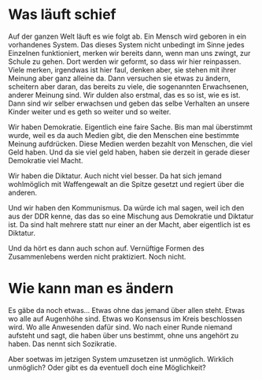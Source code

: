 # Was läuft schief
Auf der ganzen Welt läuft es wie folgt ab.
Ein Mensch wird geboren in ein vorhandenes System.
Das dieses System nicht unbedingt im Sinne jedes Einzelnen funktioniert, merken wir bereits dann, wenn man uns zwingt, zur Schule zu gehen.
Dort werden wir geformt, so dass wir hier reinpassen.
Viele merken, irgendwas ist hier faul, denken aber, sie stehen mit ihrer Meinung aber ganz alleine da.
Dann versuchen sie etwas zu ändern, scheitern aber daran, das bereits zu viele, die sogenannten Erwachsenen, anderer Meinung sind.
Wir dulden also erstmal, das es so ist, wie es ist.
Dann sind wir selber erwachsen und geben das selbe Verhalten an unsere Kinder weiter und es geth so weiter und so weiter.

Wir haben Demokratie.
Eigentlich eine faire Sache.
Bis man mal überstimmt wurde, weil es da auch Medien gibt, die den Menschen eine bestimmte Meinung aufdrücken.
Diese Medien werden bezahlt von Menschen, die viel Geld haben.
Und da sie viel geld haben, haben sie derzeit in gerade dieser Demokratie viel Macht.

Wir haben die Diktatur.
Auch nicht viel besser.
Da hat sich jemand wohlmöglich mit Waffengewalt an die Spitze gesetzt und regiert über die anderen.

Und wir haben den Kommunismus.
Da würde ich mal sagen, weil ich den aus der DDR kenne, das das so eine Mischung aus Demokratie und Diktatur ist.
Da sind halt mehrere statt nur einer an der Macht, aber eigentlich ist es Diktatur.

Und da hört es dann auch schon auf.
Vernüftige Formen des Zusammenlebens werden nicht praktiziert.
Noch nicht.

# Wie kann man es ändern
Es gäbe da noch etwas...
Etwas ohne das jemand über allen steht.
Etwas wo alle auf Augenhöhe sind.
Etwas wo Konsensus im Kreis beschlossen wird.
Wo alle Anwesenden dafür sind.
Wo nach einer Runde niemand aufsteht und sagt, die haben über uns bestimmt, ohne uns angehört zu haben.
Das nennt sich Sozikratie.

Aber soetwas im jetzigen System umzusetzen ist unmöglich.
Wirklich unmöglich?
Oder gibt es da eventuell doch eine Möglichkeit?